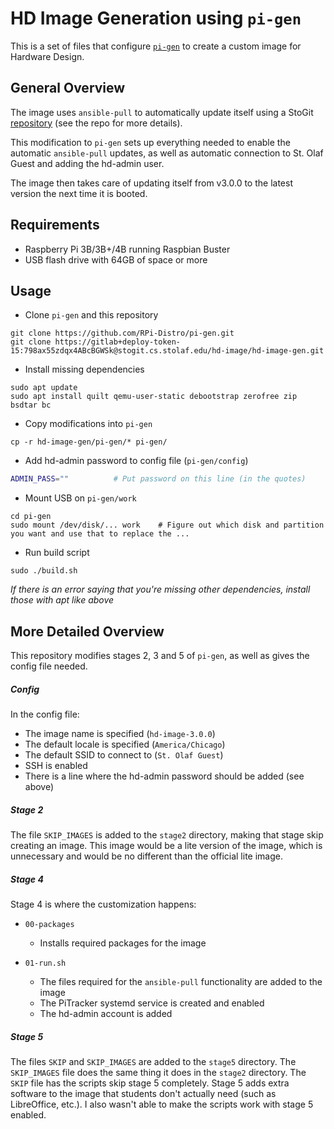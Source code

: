# HD Image Generation using `pi-gen`
This is a set of files that configure [`pi-gen`](https://github.com/RPi-Distro/pi-gen) to create a custom image for Hardware Design.

## General Overview
The image uses `ansible-pull` to automatically update itself using a StoGit [repository](https://stogit.cs.stolaf.edu/hd-image/hd-image) (see the repo for more details).

This modification to `pi-gen` sets up everything needed to enable the automatic `ansible-pull` updates, as well as automatic connection to St. Olaf Guest and adding the hd-admin user.

The image then takes care of updating itself from v3.0.0 to the latest version the next time it is booted.

## Requirements
- Raspberry Pi 3B/3B+/4B running Raspbian Buster
- USB flash drive with 64GB of space or more

## Usage
- Clone `pi-gen` and this repository
```
git clone https://github.com/RPi-Distro/pi-gen.git
git clone https://gitlab+deploy-token-15:798ax55zdqx4ABcBGWSk@stogit.cs.stolaf.edu/hd-image/hd-image-gen.git
```

- Install missing dependencies
```
sudo apt update
sudo apt install quilt qemu-user-static debootstrap zerofree zip bsdtar bc
```

- Copy modifications into `pi-gen`
```
cp -r hd-image-gen/pi-gen/* pi-gen/
```

- Add hd-admin password to config file (`pi-gen/config`)
```bash
ADMIN_PASS=""          # Put password on this line (in the quotes)
```

- Mount USB on `pi-gen/work`
```
cd pi-gen
sudo mount /dev/disk/... work    # Figure out which disk and partition you want and use that to replace the ...
```

- Run build script
```
sudo ./build.sh
```
*If there is an error saying that you're missing other dependencies, install those with apt like above*

## More Detailed Overview

This repository modifies stages 2, 3 and 5 of `pi-gen`, as well as gives the config file needed.

##### Config

In the config file:
- The image name is specified (`hd-image-3.0.0`)
- The default locale is specified (`America/Chicago`)
- The default SSID to connect to (`St. Olaf Guest`)
- SSH is enabled
- There is a line where the hd-admin password should be added (see above)

##### Stage 2

The file `SKIP_IMAGES` is added to the `stage2` directory, making that stage skip creating an image.
This image would be a lite version of the image, which is unnecessary and would be no different than the official lite image.

##### Stage 4

Stage 4 is where the customization happens:

- `00-packages`
  - Installs required packages for the image

- `01-run.sh`
  - The files required for the `ansible-pull` functionality are added to the image
  - The PiTracker systemd service is created and enabled
  - The hd-admin account is added

##### Stage 5

The files `SKIP` and `SKIP_IMAGES` are added to the `stage5` directory.
The `SKIP_IMAGES` file does the same thing it does in the `stage2` directory.
The `SKIP` file has the scripts skip stage 5 completely.
Stage 5 adds extra software to the image that students don't actually need (such as LibreOffice, etc.).
I also wasn't able to make the scripts work with stage 5 enabled.

